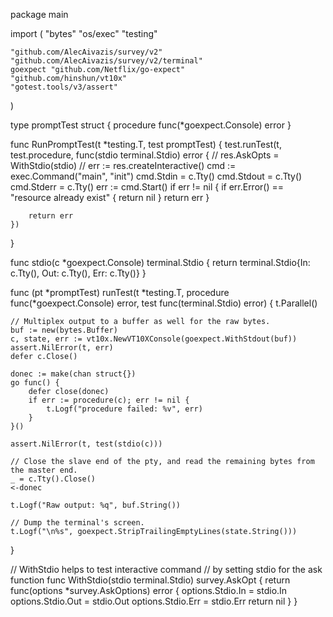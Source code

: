 package main

import (
	"bytes"
	"os/exec"
	"testing"

	"github.com/AlecAivazis/survey/v2"
	"github.com/AlecAivazis/survey/v2/terminal"
	goexpect "github.com/Netflix/go-expect"
	"github.com/hinshun/vt10x"
	"gotest.tools/v3/assert"
)

type promptTest struct {
	procedure func(*goexpect.Console) error
}

func RunPromptTest(t *testing.T, test promptTest) {
	test.runTest(t, test.procedure, func(stdio terminal.Stdio) error {
		//	res.AskOpts = WithStdio(stdio)
		//	err := res.createInteractive()
		cmd := exec.Command("main", "init")
		cmd.Stdin = c.Tty()
		cmd.Stdout = c.Tty()
		cmd.Stderr = c.Tty()
		err := cmd.Start()
		if err != nil {
			if err.Error() == "resource already exist" {
				return nil
			}
			return err
		}

		return err
	})
}

func stdio(c *goexpect.Console) terminal.Stdio {
	return terminal.Stdio{In: c.Tty(), Out: c.Tty(), Err: c.Tty()}
}

func (pt *promptTest) runTest(t *testing.T, procedure func(*goexpect.Console) error, test func(terminal.Stdio) error) {
	t.Parallel()

	// Multiplex output to a buffer as well for the raw bytes.
	buf := new(bytes.Buffer)
	c, state, err := vt10x.NewVT10XConsole(goexpect.WithStdout(buf))
	assert.NilError(t, err)
	defer c.Close()

	donec := make(chan struct{})
	go func() {
		defer close(donec)
		if err := procedure(c); err != nil {
			t.Logf("procedure failed: %v", err)
		}
	}()

	assert.NilError(t, test(stdio(c)))

	// Close the slave end of the pty, and read the remaining bytes from the master end.
	_ = c.Tty().Close()
	<-donec

	t.Logf("Raw output: %q", buf.String())

	// Dump the terminal's screen.
	t.Logf("\n%s", goexpect.StripTrailingEmptyLines(state.String()))
}

// WithStdio helps to test interactive command
// by setting stdio for the ask function
func WithStdio(stdio terminal.Stdio) survey.AskOpt {
	return func(options *survey.AskOptions) error {
		options.Stdio.In = stdio.In
		options.Stdio.Out = stdio.Out
		options.Stdio.Err = stdio.Err
		return nil
	}
}
